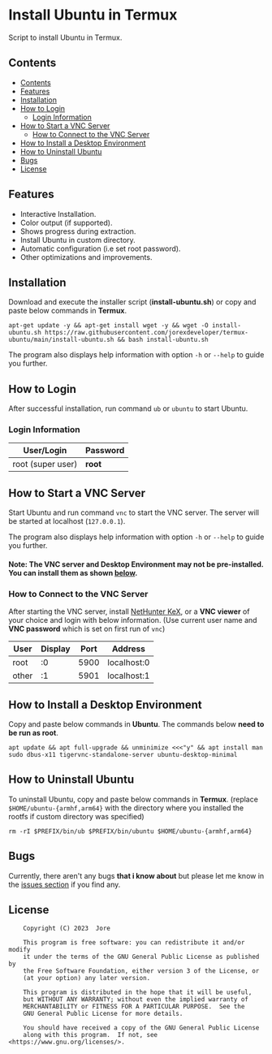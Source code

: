 # Install Ubuntu in Termux

Script to install Ubuntu in Termux.

## Contents

- [Contents](#contents)
- [Features](#features)
- [Installation](#installation)
- [How to Login](#how-to-login)
  - [Login Information](#login-information)
- [How to Start a VNC Server](#how-to-start-a-vnc-server)
  - [How to Connect to the VNC Server](#how-to-connect-to-the-vnc-server)
- [How to Install a Desktop Environment](#how-to-install-a-desktop-environment)
- [How to Uninstall Ubuntu](#how-to-uninstall-ubuntu)
- [Bugs](#bugs)
- [License](#license)

## Features

 - Interactive Installation.
 - Color output (if supported).
 - Shows progress during extraction.
 - Install Ubuntu in custom directory.
 - Automatic configuration (i.e set root password).
 - Other optimizations and improvements.

## Installation

Download and execute the installer script (**install-ubuntu.sh**) or copy and paste below commands in **Termux**.

```
apt-get update -y && apt-get install wget -y && wget -O install-ubuntu.sh https://raw.githubusercontent.com/jorexdeveloper/termux-ubuntu/main/install-ubuntu.sh && bash install-ubuntu.sh
```

The program also displays help information with option `-h` or `--help` to guide you further.

## How to Login

After successful installation, run command `ub` or `ubuntu` to start Ubuntu.

### Login Information

| User/Login         | Password |
|--------------------|----------|
| root (super user)  | **root** |

## How to Start a VNC Server

Start Ubuntu and run command `vnc` to start the VNC server. The server will be started at localhost (`127.0.0.1`).

The program also displays help information with option `-h` or `--help` to guide you further.

#### Note: The **VNC server** and **Desktop Environment** may not be pre-installed. You can install them as shown [below](#how-to-install-a-desktop-environment).

### How to Connect to the VNC Server

After starting the VNC server, install [NetHunter KeX](https://store.nethunter.com/en/packages/com.offsec.nethunter.kex/), or a **VNC viewer** of your choice and login with below information. (Use current user name and **VNC password** which is set on first run of `vnc`)

| User  | Display  | Port | Address     |
|-------|----------|------|-------------|
| root  | :0       | 5900 | localhost:0 |
| other | :1       | 5901 | localhost:1 |

## How to Install a Desktop Environment

Copy and paste below commands in **Ubuntu**. The commands below **need to be run as root**.

```
apt update && apt full-upgrade && unminimize <<<"y" && apt install man sudo dbus-x11 tigervnc-standalone-server ubuntu-desktop-minimal
```

## How to Uninstall Ubuntu

To uninstall Ubuntu, copy and paste below commands in **Termux**. (replace `$HOME/ubuntu-{armhf,arm64}` with the directory where you installed the rootfs if custom directory was specified)

```
rm -rI $PREFIX/bin/ub $PREFIX/bin/ubuntu $HOME/ubuntu-{armhf,arm64}
```

## Bugs

Currently, there aren't any bugs **that i know about** but please let me know in the [issues section][i0] if you find any.

## License

```
    Copyright (C) 2023  Jore

    This program is free software: you can redistribute it and/or modify
    it under the terms of the GNU General Public License as published by
    the Free Software Foundation, either version 3 of the License, or
    (at your option) any later version.

    This program is distributed in the hope that it will be useful,
    but WITHOUT ANY WARRANTY; without even the implied warranty of
    MERCHANTABILITY or FITNESS FOR A PARTICULAR PURPOSE.  See the
    GNU General Public License for more details.

    You should have received a copy of the GNU General Public License
    along with this program.  If not, see <https://www.gnu.org/licenses/>.
```

[i0]: https://github.com/jorexdeveloper/termux-ubuntu/issues
